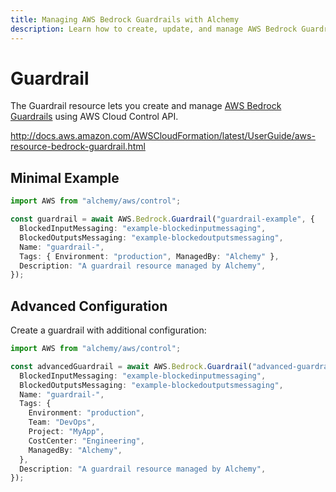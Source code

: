```yaml
---
title: Managing AWS Bedrock Guardrails with Alchemy
description: Learn how to create, update, and manage AWS Bedrock Guardrails using Alchemy Cloud Control.
---
```


# Guardrail

The Guardrail resource lets you create and manage [AWS Bedrock Guardrails](https://docs.aws.amazon.com/bedrock/latest/userguide/) using AWS Cloud Control API.

http://docs.aws.amazon.com/AWSCloudFormation/latest/UserGuide/aws-resource-bedrock-guardrail.html

## Minimal Example

```ts
import AWS from "alchemy/aws/control";

const guardrail = await AWS.Bedrock.Guardrail("guardrail-example", {
  BlockedInputMessaging: "example-blockedinputmessaging",
  BlockedOutputsMessaging: "example-blockedoutputsmessaging",
  Name: "guardrail-",
  Tags: { Environment: "production", ManagedBy: "Alchemy" },
  Description: "A guardrail resource managed by Alchemy",
});
```

## Advanced Configuration

Create a guardrail with additional configuration:

```ts
import AWS from "alchemy/aws/control";

const advancedGuardrail = await AWS.Bedrock.Guardrail("advanced-guardrail", {
  BlockedInputMessaging: "example-blockedinputmessaging",
  BlockedOutputsMessaging: "example-blockedoutputsmessaging",
  Name: "guardrail-",
  Tags: {
    Environment: "production",
    Team: "DevOps",
    Project: "MyApp",
    CostCenter: "Engineering",
    ManagedBy: "Alchemy",
  },
  Description: "A guardrail resource managed by Alchemy",
});
```

